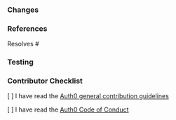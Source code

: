 <!--
  Please only send a pull request to branches that are currently supported.
  Pull requests without a descriptive title, thorough description, or tests will be closed.
-->

### Changes

<!--
  Would you please describe both what is changing and why this is important?
  Explain the benefit to end-users, why it does not break any existing features, how it makes building applications easier, etc.
-->

### References

<!--
  All pull requests should link to an associated issue tagged 'selected for development' by an Auth0 engineer.
-->

Resolves #

### Testing

<!--
  Would you please describe how reviewers can test this? Be specific about anything not tested and the reasons why. Tests must be added for new functionality, and existing tests should complete without errors.
-->

### Contributor Checklist

[ ] I have read the [Auth0 general contribution guidelines](https://github.com/auth0/open-source-template/blob/master/GENERAL-CONTRIBUTING.md)

[ ] I have read the [Auth0 Code of Conduct](https://github.com/auth0/open-source-template/blob/master/CODE-OF-CONDUCT.md)
